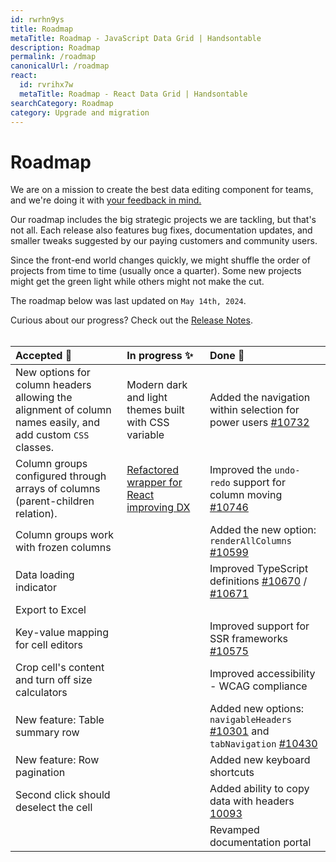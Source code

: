 ```yaml
---
id: rwrhn9ys
title: Roadmap
metaTitle: Roadmap - JavaScript Data Grid | Handsontable
description: Roadmap
permalink: /roadmap
canonicalUrl: /roadmap
react:
  id: rvrihx7w
  metaTitle: Roadmap - React Data Grid | Handsontable
searchCategory: Roadmap
category: Upgrade and migration
---
```


# Roadmap

We are on a mission to create the best data editing component for teams, and we're doing it with [your feedback in mind.](https://github.com/handsontable/handsontable/discussions)

Our roadmap includes the big strategic projects we are tackling, but that's not all. Each release also features bug fixes, documentation updates, and smaller tweaks suggested by our paying customers and community users.

Since the front-end world changes quickly, we might shuffle the order of projects from time to time (usually once a quarter). Some new projects might get the green light while others might not make the cut.

The roadmap below was last updated on `May 14th, 2024`.

Curious about our progress? Check out the [Release Notes](@/guides/upgrade-and-migration/release-notes/release-notes.md).
<br><br>

| Accepted 🎯 | In progress ✨ | Done 🏁 |
|:---|:---|:---|
| New options for column headers allowing the alignment of column names easily, and add custom `CSS` classes. | Modern dark and light themes built with CSS variable | Added the navigation within selection for power users [#10732](https://github.com/handsontable/handsontable/pull/10732) |
| Column groups configured through arrays of columns (parent-children relation). | [Refactored wrapper for React improving DX](https://github.com/handsontable/handsontable/pull/10831) | Improved the `undo-redo` support for column moving [#10746](https://github.com/handsontable/handsontable/pull/10746) |
| Column groups work with frozen columns |  | Added the new option: `renderAllColumns` [#10599](https://github.com/handsontable/handsontable/pull/10599) |
| Data loading indicator |  | Improved TypeScript definitions [#10670](https://github.com/handsontable/handsontable/pull/10670) / [#10671](https://github.com/handsontable/handsontable/pull/10671) |
| Export to Excel |  |  |
| Key-value mapping for cell editors |  | Improved support for SSR frameworks [#10575](https://github.com/handsontable/handsontable/pull/10575) |
| Crop cell's content and turn off size calculators |  | Improved accessibility - WCAG compliance |
| New feature: Table summary row |  | Added new options: `navigableHeaders` [#10301](https://github.com/handsontable/handsontable/pull/10301) and `tabNavigation` [#10430](https://github.com/handsontable/handsontable/pull/10430) |
| New feature: Row pagination |  | Added new keyboard shortcuts |
| Second click should deselect the cell |  | Added ability to copy data with headers [10093](https://github.com/handsontable/handsontable/pull/10093) |
| | |Revamped documentation portal|
